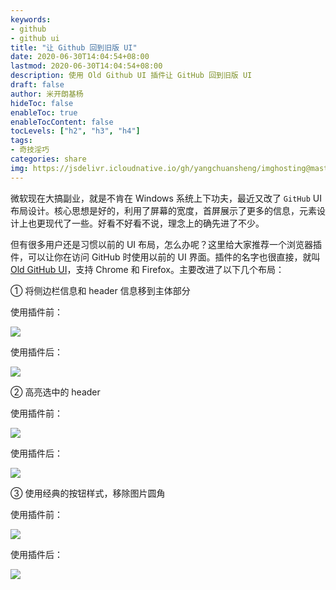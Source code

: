 ```yaml
---
keywords:
- github
- github ui
title: "让 Github 回到旧版 UI"
date: 2020-06-30T14:04:54+08:00
lastmod: 2020-06-30T14:04:54+08:00
description: 使用 Old Github UI 插件让 GitHub 回到旧版 UI
draft: false 
author: 米开朗基杨
hideToc: false
enableToc: true
enableTocContent: false
tocLevels: ["h2", "h3", "h4"]
tags:
- 奇技淫巧
categories: share
img: https://jsdelivr.icloudnative.io/gh/yangchuansheng/imghosting@master/img/20200701101716.png
---
```


微软现在大搞副业，就是不肯在 Windows 系统上下功夫，最近又改了 `GitHub` UI 布局设计。核心思想是好的，利用了屏幕的宽度，首屏展示了更多的信息，元素设计上也更现代了一些。好看不好看不说，理念上的确先进了不少。

但有很多用户还是习惯以前的 UI 布局，怎么办呢？这里给大家推荐一个浏览器插件，可以让你在访问 GitHub 时使用以前的 UI 界面。插件的名字也很直接，就叫 [Old GitHub UI](https://github.com/sreenivasanramesh/old-github-ui)，支持 Chrome 和 Firefox。主要改进了以下几个布局：

① 将侧边栏信息和 header 信息移到主体部分

使用插件前：

![](https://jsdelivr.icloudnative.io/gh/yangchuansheng/imghosting@master/img/20200630141923.png)

使用插件后：

![](https://jsdelivr.icloudnative.io/gh/yangchuansheng/imghosting@master/img/20200630142033.png)

② 高亮选中的 header

使用插件前：

![](https://jsdelivr.icloudnative.io/gh/yangchuansheng/imghosting@master/img/20200630142246.png)

使用插件后：

![](https://jsdelivr.icloudnative.io/gh/yangchuansheng/imghosting@master/img/20200630142340.png)

③ 使用经典的按钮样式，移除图片圆角

使用插件前：

![](https://jsdelivr.icloudnative.io/gh/yangchuansheng/imghosting@master/img/20200630143007.png)

使用插件后：

![](https://jsdelivr.icloudnative.io/gh/yangchuansheng/imghosting@master/img/20200630143108.png)
